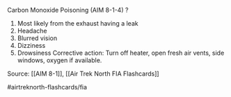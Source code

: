 Carbon Monoxide Poisoning (AIM 8-1-4)
?
1. Most likely from the exhaust having a leak
2. Headache
3. Blurred vision
4. Dizziness
5. Drowsiness
Corrective action: Turn off heater, open fresh air vents, side windows, oxygen if available.


Source: [[AIM 8-1]], [[Air Trek North FIA Flashcards]]

#airtreknorth-flashcards/fia